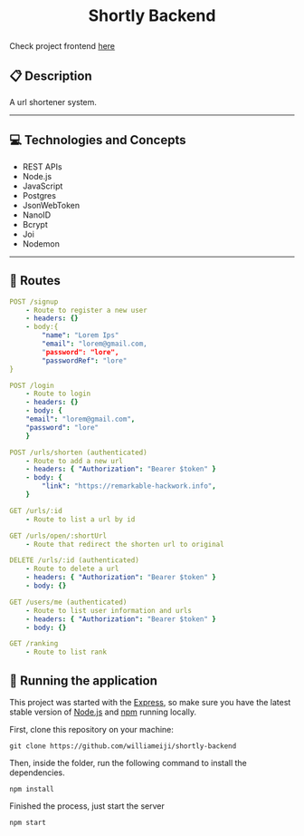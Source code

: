 


# <p align = "center"> Shortly Backend </p>

Check project frontend [here](https://github.com/williameiji/shortly-frontend)


##  :clipboard: Description

A url shortener system.

***

## :computer:	 Technologies and Concepts

- REST APIs
- Node.js
- JavaScript
- Postgres
- JsonWebToken
- NanoID
- Bcrypt
- Joi
- Nodemon

***

## :rocket: Routes

```yml
POST /signup
    - Route to register a new user
    - headers: {}
    - body:{
        "name": "Lorem Ips"
        "email": "lorem@gmail.com,
        "password": "lore",
        "passwordRef": "lore"
}
```
    
```yml 
POST /login
    - Route to login
    - headers: {}
    - body: {
    "email": "lorem@gmail.com",
    "password": "lore"
    }
```

```yml
POST /urls/shorten (authenticated)
    - Route to add a new url
    - headers: { "Authorization": "Bearer $token" }
    - body: {
        "link": "https://remarkable-hackwork.info",
    }
```
    
```yml 
GET /urls/:id 
    - Route to list a url by id
```

```yml
GET /urls/open/:shortUrl
    - Route that redirect the shorten url to original
``` 

```yml
DELETE /urls/:id (authenticated)
    - Route to delete a url
    - headers: { "Authorization": "Bearer $token" }
    - body: {}
```

```yml
GET /users/me (authenticated)
    - Route to list user information and urls
    - headers: { "Authorization": "Bearer $token" }
    - body: {}
``` 

```yml
GET /ranking
    - Route to list rank
``` 

## 🏁 Running the application

This project was started with the [Express](https://www.npmjs.com/package/express), so make sure you have the latest stable version of [Node.js](https://nodejs.org/en/download/) and [npm](https://www.npmjs.com/) running locally.


First, clone this repository on your machine:

```
git clone https://github.com/williameiji/shortly-backend
```

Then, inside the folder, run the following command to install the dependencies.

```
npm install
```

Finished the process, just start the server
```
npm start
```
